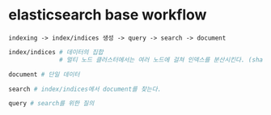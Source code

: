# elasticsearch base workflow

```
indexing -> index/indices 생성 -> query -> search -> document
```

```sh
index/indices # 데이터의 집합
              # 멀티 노드 클러스터에서는 여러 노드에 걸쳐 인덱스를 분산시킨다. (shard)

document # 단일 데이터

search # index/indices에서 document를 찾는다.

query # search를 위한 질의
```
